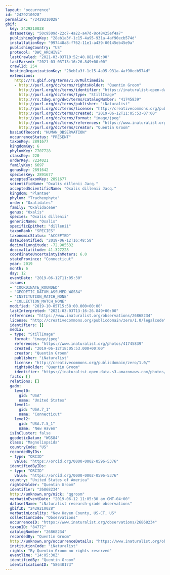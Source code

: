 ```yaml
---
layout: "occurrence"
id: "2429210028"
permalink: "/2429210028"
gbif:
  key: 2429210028
  datasetKey: "50c9509d-22c7-4a22-a47d-8c48425ef4a7"
  publishingOrgKey: "28eb1a3f-1c15-4a95-931a-4af90ecb574d"
  installationKey: "997448a8-f762-11e1-a439-00145eb45e9a"
  publishingCountry: "US"
  protocol: "DWC_ARCHIVE"
  lastCrawled: "2021-03-03T10:52:40.881+00:00"
  lastParsed: "2021-03-03T13:16:26.849+00:00"
  crawlId: 254
  hostingOrganizationKey: "28eb1a3f-1c15-4a95-931a-4af90ecb574d"
  extensions:
    http://rs.gbif.org/terms/1.0/Multimedia:
    - http://purl.org/dc/terms/rightsHolder: "Quentin Groom"
      http://purl.org/dc/terms/identifier: "https://inaturalist-open-data.s3.amazonaws.com/photos/41745839/original.jpeg?1560357920"
      http://purl.org/dc/terms/type: "StillImage"
      http://rs.tdwg.org/dwc/terms/catalogNumber: "41745839"
      http://purl.org/dc/terms/publisher: "iNaturalist"
      http://purl.org/dc/terms/license: "http://creativecommons.org/publicdomain/zero/1.0/"
      http://purl.org/dc/terms/created: "2019-06-12T11:05:53-07:00"
      http://purl.org/dc/terms/format: "image/jpeg"
      http://purl.org/dc/terms/references: "https://www.inaturalist.org/photos/41745839"
      http://purl.org/dc/terms/creator: "Quentin Groom"
  basisOfRecord: "HUMAN_OBSERVATION"
  occurrenceStatus: "PRESENT"
  taxonKey: 2891677
  kingdomKey: 6
  phylumKey: 7707728
  classKey: 220
  orderKey: 7224021
  familyKey: 6697
  genusKey: 2891642
  speciesKey: 2891677
  acceptedTaxonKey: 2891677
  scientificName: "Oxalis dillenii Jacq."
  acceptedScientificName: "Oxalis dillenii Jacq."
  kingdom: "Plantae"
  phylum: "Tracheophyta"
  order: "Oxalidales"
  family: "Oxalidaceae"
  genus: "Oxalis"
  species: "Oxalis dillenii"
  genericName: "Oxalis"
  specificEpithet: "dillenii"
  taxonRank: "SPECIES"
  taxonomicStatus: "ACCEPTED"
  dateIdentified: "2019-06-12T16:48:58"
  decimalLongitude: -72.905532
  decimalLatitude: 41.327228
  coordinateUncertaintyInMeters: 6.0
  stateProvince: "Connecticut"
  year: 2019
  month: 6
  day: 12
  eventDate: "2019-06-12T11:05:30"
  issues:
  - "COORDINATE_ROUNDED"
  - "GEODETIC_DATUM_ASSUMED_WGS84"
  - "INSTITUTION_MATCH_NONE"
  - "COLLECTION_MATCH_NONE"
  modified: "2019-10-05T15:58:00.000+00:00"
  lastInterpreted: "2021-03-03T13:16:26.849+00:00"
  references: "https://www.inaturalist.org/observations/26868234"
  license: "http://creativecommons.org/publicdomain/zero/1.0/legalcode"
  identifiers: []
  media:
  - type: "StillImage"
    format: "image/jpeg"
    references: "https://www.inaturalist.org/photos/41745839"
    created: "2019-06-12T18:05:53.000+00:00"
    creator: "Quentin Groom"
    publisher: "iNaturalist"
    license: "http://creativecommons.org/publicdomain/zero/1.0/"
    rightsHolder: "Quentin Groom"
    identifier: "https://inaturalist-open-data.s3.amazonaws.com/photos/41745839/original.jpeg?1560357920"
  facts: []
  relations: []
  gadm:
    level0:
      gid: "USA"
      name: "United States"
    level1:
      gid: "USA.7_1"
      name: "Connecticut"
    level2:
      gid: "USA.7.5_1"
      name: "New Haven"
  isInCluster: false
  geodeticDatum: "WGS84"
  class: "Magnoliopsida"
  countryCode: "US"
  recordedByIDs:
  - type: "ORCID"
    value: "https://orcid.org/0000-0002-0596-5376"
  identifiedByIDs:
  - type: "ORCID"
    value: "https://orcid.org/0000-0002-0596-5376"
  country: "United States of America"
  rightsHolder: "Quentin Groom"
  identifier: "26868234"
  http://unknown.org/nick: "qgroom"
  verbatimEventDate: "2019-06-12 11:05:30 am GMT-04:00"
  datasetName: "iNaturalist research-grade observations"
  gbifID: "2429210028"
  verbatimLocality: "New Haven County, US-CT, US"
  collectionCode: "Observations"
  occurrenceID: "https://www.inaturalist.org/observations/26868234"
  taxonID: "84772"
  catalogNumber: "26868234"
  recordedBy: "Quentin Groom"
  http://unknown.org/occurrenceDetails: "https://www.inaturalist.org/observations/26868234"
  institutionCode: "iNaturalist"
  rights: "By Quentin Groom no rights reserved"
  eventTime: "14:05:30Z"
  identifiedBy: "Quentin Groom"
  identificationID: "58640173"
---
```

